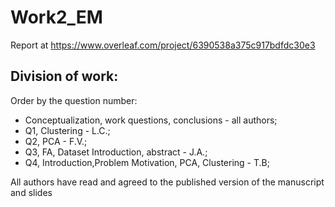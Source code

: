 # Work2_EM

Report at https://www.overleaf.com/project/6390538a375c917bdfdc30e3

## Division of work:
Order by the question number:
- Conceptualization, work questions, conclusions - all authors; 
- Q1, Clustering - L.C.;
- Q2, PCA - F.V.;
- Q3, FA, Dataset Introduction, abstract - J.A.;
- Q4, Introduction,Problem Motivation, PCA, Clustering - T.B;

All authors have read and agreed to the published version of the manuscript and slides
